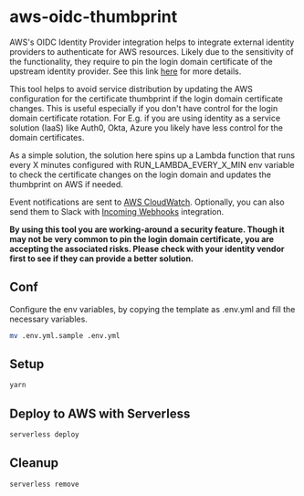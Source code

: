 # aws-oidc-thumbprint

AWS's OIDC Identity Provider integration helps to integrate external identity providers to authenticate for AWS resources. Likely due to the sensitivity of the functionality, they require to pin the login domain certificate of the upstream identity provider. See this link [here](https://docs.aws.amazon.com/IAM/latest/UserGuide/id_roles_providers_create_oidc_verify-thumbprint.html) for more details.

This tool helps to avoid service distribution by updating the AWS configuration for the certificate thumbprint if the login domain certificate changes. This is useful especially if you don't have control for the login domain certificate rotation. For E.g. if you are using identity as a service solution (IaaS) like Auth0, Okta, Azure you likely have less control for the domain certificates.

As a simple solution, the solution here spins up a Lambda function that runs every X minutes configured with RUN_LAMBDA_EVERY_X_MIN env variable to check the certificate changes on the login domain and updates the thumbprint on AWS if needed.

Event notifications are sent to [AWS CloudWatch](https://aws.amazon.com/cloudwatch/). Optionally, you can also send them to Slack with [Incoming Webhooks](https://api.slack.com/messaging/webhooks) integration.

**By using this tool you are working-around a security feature. Though it may not be very common to pin the login domain certificate, you are accepting the associated risks. Please check with your identity vendor first to see if they can provide a better solution.**


## Conf

Configure the env variables, by copying the template as .env.yml and fill the necessary variables.

```bash
mv .env.yml.sample .env.yml
```

## Setup

```bash
yarn
```

## Deploy to AWS with Serverless

```bash
serverless deploy
```

## Cleanup

```bash
serverless remove
```
